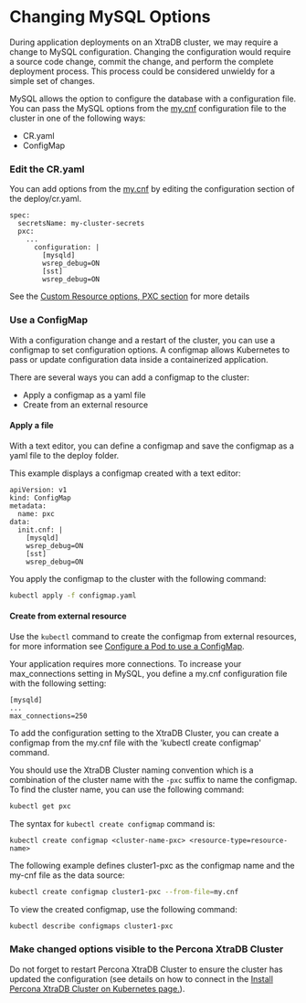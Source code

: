 Changing MySQL Options
============================================================================

During application deployments on an XtraDB cluster, we may require a change to MySQL configuration. Changing the configuration would require a source code change, commit the change, and perform the complete deployment process. This process could be considered unwieldy for a simple set of changes.

MySQL allows the option to configure the database with a configuration file. You can pass the MySQL options from the [my.cnf](https://dev.mysql.com/doc/refman/8.0/en/option-files.html) configuration file to the cluster in one of the following ways:
* CR.yaml
* ConfigMap

### Edit the CR.yaml

You can add options from the [my.cnf](https://dev.mysql.com/doc/refman/8.0/en/option-files.html) by editing the configuration section of the deploy/cr.yaml.

```
spec:
  secretsName: my-cluster-secrets
  pxc:
    ...
      configuration: |
        [mysqld]
        wsrep_debug=ON
        [sst]
        wsrep_debug=ON
```
See the [Custom Resource options, PXC section](https://percona.github.io/percona-xtradb-cluster-operator/configure/operator.html) for more details

### Use a ConfigMap

With a configuration change and a restart of the cluster, you can use a configmap to set configuration options. A configmap allows Kubernetes to pass or update configuration data inside a containerized application.

There are several ways you can add a configmap to the cluster:
* Apply a configmap as a yaml file
* Create from an external resource

#### Apply a file
With a text editor, you can define a configmap and save the configmap as a yaml file to the deploy folder.

This example displays a configmap created with a text editor:

```
apiVersion: v1
kind: ConfigMap
metadata:
  name: pxc
data:
  init.cnf: |
    [mysqld]
    wsrep_debug=ON
    [sst]
    wsrep_debug=ON
```
You apply the configmap to the cluster with the following command:
```bash
kubectl apply -f configmap.yaml
```


#### Create from external resource
Use the `kubectl` command to create the configmap from external resources, for more information see [Configure a Pod to use a ConfigMap](https://kubernetes.io/docs/tasks/configure-pod-container/configure-pod-configmap/#create-a-configmap).

Your application requires more connections. To increase your max_connections setting in MySQL, you define a my.cnf configuration file with the following setting:
```
[mysqld]
...
max_connections=250
```
To add the configuration setting to the XtraDB Cluster, you can create a configmap from the my.cnf file with the 'kubectl create configmap' command.

You should use the XtraDB Cluster naming convention which is a combination of the cluster name with the `-pxc` suffix to name the configmap. To find the cluster name, you can use the following command:
```bash
kubectl get pxc
```
The syntax for `kubectl create configmap` command is:
```
kubectl create configmap <cluster-name-pxc> <resource-type=resource-name>
```
The following example defines cluster1-pxc as the configmap name and the my-cnf file as the data source:

```bash
kubectl create configmap cluster1-pxc --from-file=my.cnf
```

To view the created configmap, use the following command:
```bash
kubectl describe configmaps cluster1-pxc
```

### Make changed options visible to the Percona XtraDB Cluster

Do not forget to restart Percona XtraDB Cluster to ensure the cluster has updated the configuration (see details on how to connect in the [Install Percona XtraDB Cluster on Kubernetes page.](https://percona.github.io/percona-xtradb-cluster-operator/install/kubernetes)).
